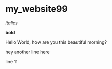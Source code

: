 # my_website99

*italics*

**bold**

Hello World, how are you this beautiful morning?

hey another line here

line 11